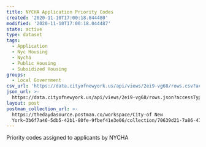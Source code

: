 ```yaml
---
title: NYCHA Application Priority Codes
created: '2020-11-10T17:00:18.044480'
modified: '2020-11-10T17:00:18.044487'
state: active
type: dataset
tags:
  - Application
  - Nyc Housing
  - Nycha
  - Public Housing
  - Subsidized Housing
groups:
  - Local Government
csv_url: 'https://data.cityofnewyork.us/api/views/2ei9-vg68/rows.csv?accessType=DOWNLOAD'
json_url: >-
  https://data.cityofnewyork.us/api/views/2ei9-vg68/rows.json?accessType=DOWNLOAD
layout: post
postman_collection_url: >-
  https://thedaydasource.postman.co/workspace/City-of New
  York~3b6f7a46-5db5-42b1-80fe-9fbef41e3e06/collection/70639d21-7a86-47e4-bf00-ae589e56d33b
---
```

Priority codes assigned to applicants by NYCHA
